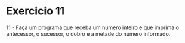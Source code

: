# Exercicio 11

11 - Faça um programa que receba um número inteiro e que imprima o antecessor, o sucessor, o dobro e a metade do número informado. 